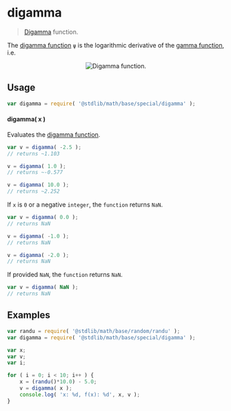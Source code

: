 # digamma

> [Digamma][digamma-function] function.


<section class="intro">

The [digamma function][digamma-function] `ψ` is the logarithmic derivative of the [gamma function][gamma-function], i.e.

<!-- <equation class="equation" label="eq:digamma_function" align="center" raw="\psi(x) =\frac{d}{dx} \ln{\Gamma(x)}= \frac{\Gamma\,'(x)}{\Gamma(x)}" alt="Digamma function"> -->

<div class="equation" align="center" data-raw-text="\psi(x) =\frac{d}{dx} \ln{\Gamma(x)}= \frac{\Gamma\,'(x)}{\Gamma(x)}" data-equation="eq:digamma_function">
    <img src="" alt="Digamma function.">
    <br>
</div>

<!-- </equation> -->

</section>

<!-- /.intro -->


<section class="usage">

## Usage

``` javascript
var digamma = require( '@stdlib/math/base/special/digamma' );
```


#### digamma( x )

Evaluates the [digamma function][digamma-function].

``` javascript
var v = digamma( -2.5 );
// returns ~1.103

v = digamma( 1.0 );
// returns ~-0.577

v = digamma( 10.0 );
// returns ~2.252
```

If `x` is `0` or a negative `integer`, the `function` returns `NaN`.

``` javascript
var v = digamma( 0.0 );
// returns NaN

v = digamma( -1.0 );
// returns NaN

v = digamma( -2.0 );
// returns NaN
```

If provided `NaN`, the `function` returns `NaN`.

``` javascript
var v = digamma( NaN );
// returns NaN
```

</section>

<!-- /.usage -->


<section class="examples">

## Examples

``` javascript
var randu = require( '@stdlib/math/base/random/randu' );
var digamma = require( '@stdlib/math/base/special/digamma' );

var x;
var v;
var i;

for ( i = 0; i < 10; i++ ) {
    x = (randu()*10.0) - 5.0;
    v = digamma( x );
    console.log( 'x: %d, f(x): %d', x, v );
}
```

</section>

<!-- /.examples -->


<section class="links">

[digamma-function]: https://en.wikipedia.org/wiki/Digamma_function
[gamma-function]: https://en.wikipedia.org/wiki/Gamma_function

</section>

<!-- /.links -->
